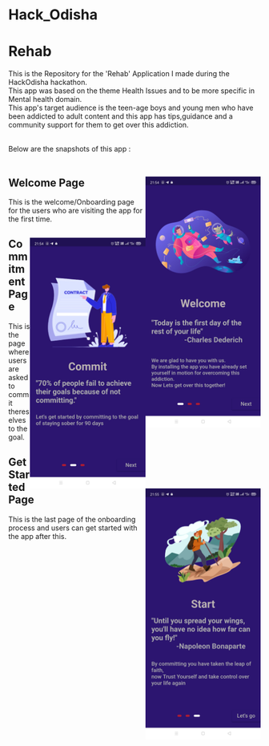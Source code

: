 # Hack_Odisha

# Rehab
 
This is the Repository for the 'Rehab' Application I made during the HackOdisha hackathon. <br> This app was based on the theme Health Issues and to be more specific in Mental health domain.<br> This app's target audience is the teen-age boys and young men who have been addicted to adult content and this app has tips,guidance and a community support for them to get over this addiction. <br><br>

Below are the snapshots of this app : <br><br>

<div>
<img src="https://github.com/PratyayDhond/Hack_Odisha/blob/main/image/1.jpg" alt="Onboarding_page_1" height="500rem" style="float:right;">
<h2> Welcome Page </h2>
 <p> This is the welcome/Onboarding page for the users who are visiting the app for the first time.</p>
</div>

<div>
<img src="https://github.com/PratyayDhond/Hack_Odisha/blob/main/image/2.jpg" alt="Onboarding_page_2" height="500rem" style="float:right;">
<h2> Commitment Page </h2>
 <p>This is the page where users are asked to commit thereselves to the goal.</p>
</div>
 
 <div>
<img src="https://github.com/PratyayDhond/Hack_Odisha/blob/main/image/3.jpg" alt="Onboarding_page_3" height="500rem" style="float:right;">
<h2> Get Started Page </h2>
 <p> This is the last page of the onboarding process and users can get started with the app after this.</p>
</div>
